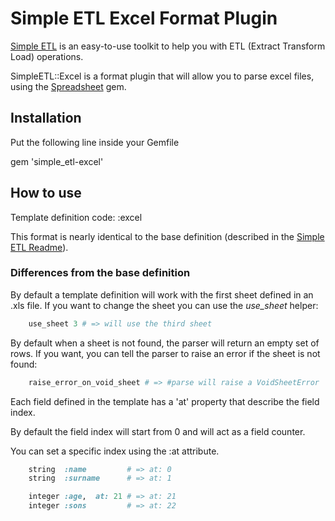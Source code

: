 Simple ETL Excel Format Plugin
==============================

[Simple ETL](https://github.com/nicolaracco/simple_etl) is an easy-to-use toolkit to help you with ETL (Extract Transform Load) operations.

SimpleETL::Excel is a format plugin that will allow you to parse excel files, using the [Spreadsheet](https://github.com/voraz/spreadsheet) gem.

## Installation

Put the following line inside your Gemfile

gem 'simple_etl-excel'

## How to use

Template definition code: :excel

This format is nearly identical to the base definition (described in the [Simple ETL Readme](https://github.com/nicolaracco/simple_etl)).

### Differences from the base definition

By default a template definition will work with the first sheet defined in an .xls file. If you want to change the sheet you can use the _use_sheet_ helper:

```ruby
    use_sheet 3 # => will use the third sheet
```

By default when a sheet is not found, the parser will return an empty set of rows. If you want, you can tell the parser to raise an error if the sheet is not found:

```ruby
    raise_error_on_void_sheet # => #parse will raise a VoidSheetError
```

Each field defined in the template has a 'at' property that describe the field index.

By default the field index will start from 0 and will act as a field counter.

You can set a specific index using the :at attribute.

```ruby
    string  :name         # => at: 0
    string  :surname      # => at: 1

    integer :age,  at: 21 # => at: 21
    integer :sons         # => at: 22
```

